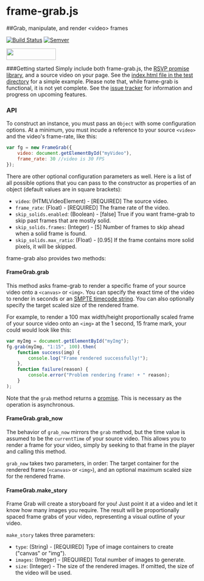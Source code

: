 frame-grab.js
=============

##Grab, manipulate, and render &lt;video> frames

[![Build Status](https://travis-ci.org/rnicholus/frame-grab.js.svg?branch=master)](https://travis-ci.org/rnicholus/frame-grab.js)
[![Semver](http://img.shields.io/SemVer/2.0.0.png)](http://semver.org/spec/v2.0.0.html)

<img src="http://benschwarz.github.io/bower-badges/badge@2x.png" width="130" height="30">


###Getting started
Simply include both frame-grab.js, the [RSVP promise library][rsvp], and a source video
on your page.  See the [index.html file in the test directory][testindex]
for a simple example.  Please note that, while frame-grab is functional, it is not
yet complete.  See the [issue tracker][issues] for information and progress
on upcoming features.

### API
To construct an instance, you must pass an `Object` with some configuration options.
At a minimum, you must incude a reference to your source `<video>` and the video's
frame-rate, like this:

```javascript
var fg = new FrameGrab({
    video: document.getElementById("myVideo"),
    frame_rate: 30 //video is 30 FPS
});
```

There are other optional configuration parameters as well.  Here is a list of all
possible options that you can pass to the constructor as properties of an object
(default values are in square brackets):
- `video`: (HTMLVideoElement) - [REQUIRED] The source video.
- `frame_rate`: (Float) - [REQUIRED] The frame rate of the video.
- `skip_solids.enabled`: (Boolean) - [false] True if you want frame-grab to skip past frames that are mostly solid.
- `skip_solids.frames`: (Integer) - [5] Number of frames to skip ahead when a solid frame is found.
- `skip_solids.max_ratio`: (Float) - [0.95] If the frame contains more solid pixels, it will be skipped.


frame-grab also provides two methods:

#### FrameGrab.grab
This method asks frame-grab to render a specific frame of your source video onto
a `<canvas>` or `<img>`.  You can specify the exact time of the video to render in seconds
or an [SMPTE timecode string][timecode].  You can also optionally specify the
target scaled size of the rendered frame.

For example, to render a 100 max width/height proportionally scaled frame of your
source video onto an `<img>` at the 1 second, 15 frame mark, your could would
look like this:

```javascript
var myImg = document.getElementById("myImg");
fg.grab(myImg, "1:15", 100).then(
    function success(img) {
        console.log("Frame rendered successfully!");
    },
    function failure(reason) {
        console.error("Problem rendering frame! + " reason);
    }
);
```

Note that the `grab` method returns a [promise][promise].  This is necessary as
the operation is asynchronous.



#### FrameGrab.grab_now
The behavior of `grab_now` mirrors the `grab` method, but the time value is assumed to
be the `currentTime` of your source video.  This allows you to render a frame
for your video, simply by seeking to that frame in the player and calling this method.

`grab_now` takes two parameters, in order: The target container for the rendered frame
(`<canvas>` or `<img>`), and an optional maximum scaled size for the rendered frame.


[issues]: https://github.com/rnicholus/frame-grab.js/issues
[promise]: http://promises-aplus.github.io/promises-spec/
[rsvp]: https://github.com/tildeio/rsvp.js/tree/master
[testindex]: https://github.com/rnicholus/frame-grab.js/blob/master/test/index.html
[timecode]: https://documentation.apple.com/en/finalcutpro/usermanual/index.html#chapter=D%26section=5%26tasks=true



#### FrameGrab.make_story
Frame Grab will create a storyboard for you!  Just point it at a video and let it know
how many images you require.  The result will be proportionally spaced frame grabs of
your video, representing a visual outline of your video.

`make_story` takes three parameters:
- `type`: (String) - [REQUIRED] Type of image containers to create ("canvas" or "img").
- `images`: (Integer) - [REQUIRED] Total number of images to generate.
- `size`: (Integer) - The size of the rendered images.  If omitted, the size of the video will be used.